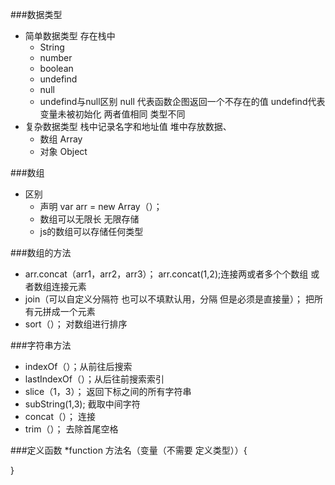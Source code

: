 ###数据类型 
* 简单数据类型  存在栈中
	* String
	* number
	* boolean
	* undefind
	* null
	* undefind与null区别  null 代表函数企图返回一个不存在的值 undefind代表变量未被初始化 两者值相同 类型不同
* 复杂数据类型 栈中记录名字和地址值 堆中存放数据、
	* 数组 Array
	* 对象 Object

###数组
* 区别
	* 声明 var arr = new Array（）；
	* 数组可以无限长 无限存储
	* js的数组可以存储任何类型

###数组的方法
* arr.concat（arr1，arr2，arr3）； arr.concat(1,2);连接两或者多个个数组 或者数组连接元素
* join（可以自定义分隔符 也可以不填默认用，分隔  但是必须是直接量）； 把所有元拼成一个元素
* sort（）； 对数组进行排序

###字符串方法 
* indexOf（）；从前往后搜索
* lastIndexOf（）；从后往前搜索索引
* slice（1，3）； 返回下标之间的所有字符串
* subString(1,3); 截取中间字符
* concat（）； 连接
* trim（）； 去除首尾空格

###定义函数
*function 方法名（变量（不需要 定义类型））{

}